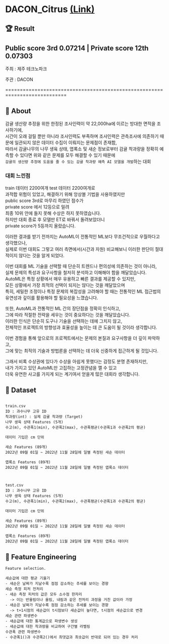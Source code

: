 # DACON_Citrus  [(Link)](https://dacon.io/competitions/official/236038/overview/description)

## 🏆 Result
## Public score 3rd 0.07214 | Private score 12th 0.07303

주최 : 제주 테크노파크

주관 : DACON

===========================================================================
  
## 🧐 About
감귤 생산량 추정을 위한 한정된 조사인력이 약 22,000ha에 이르는 방대한 면적을 조사하기에,  
시간이 오래 걸릴 뿐만 아니라 조사인력도 부족하며 조사인력은 관측조사에 의존하기 때문에 일관되지 않은 데이터 수집이 이뤄지는 문제점이 존재함,   
따라서 감귤나무의 나무 생육 상태, 엽록소 및 새순 정보로부터 감귤 착과량을 정확히 예측할 수 있다면 위와 같은 문제를 모두 해결할 수 있기 때문에  
```감귤의 생산량 추정에 도움을 줄 수 있는 감귤 착과량 예측 AI 모델을 개발```하는 대회  


### **대회 느낀점**
train 데이터 2200여개 test 데이터 2200여개로   
과적합 위험이 있었고, 해결하기 위해 앙상블 기법을 사용하였지만   
public score 3rd로 마무리 하였던 점수가  
private score 에서 12등으로 밀려  
최종 10위 안에 들지 못해 수상은 하지 못하였습니다.  
하지만 대회 종료 후 모델만 ET로 바꿔서 돌려보았더니    
private score가 5등까지 올랐습니다.    

이러한 결과를 받기 전까지는 AutoML이 전통적인 ML보다 무조건적으로 우월하다고 생각했으나,   
실제로 이번 대회도 그렇고 여러 측면에서(시간과 자원) 비교해보니 이러한 판단이 절대적이지 않다는 것을 알게 되었다.  

이번 대회를 ML 기술을 선택할 때 단순히 트렌드나 편의성에 의존하는 것이 아니라,   
실제 문제의 특성과 요구사항을 철저히 분석하고 이해해야 함을 깨달았습니다.   
AutoML은 특정 상황에서 매우 유용하고 빠른 결과를 제공할 수 있지만,   
모든 상황에서 가장 최적의 선택이 되지는 않다는 것을 깨달았으며   
특히, 세밀한 조정이나 특정 문제의 복잡성을 고려해야 할 때는 전통적인 ML 접근법의 유연성과 깊이를 활용해야 할 필요성을 느꼈습니다.  

또한, AutoML과 전통적인 ML 간의 장단점을 정확히 인식하고,   
그에 따라 적절한 전략을 세우는 것이 중요하다는 것을 깨달았습니다.   
이러한 인식은 단순히 도구나 기술을 선택하는 데에 그치지 않고,   
전체적인 프로젝트의 방향성과 효율성을 높이는 데 큰 도움이 될 것이라 생각합니다.  

이번 경험을 통해 앞으로의 프로젝트에서는 문제의 본질과 요구사항을 더 깊이 파악하고,   
그에 맞는 최적의 기술과 방법론을 선택하는 데 더욱 신중하게 접근하게 될 것입니다.  

그래서 비록 수상권에 있다가 수상을 아쉽게 못했다는 감정도 분명 존재하지만,  
내가 가지고 있던 AutoML만 고집하는 고정관념을 깰 수 있고  
더욱 유연한 사고를 가지게 되는 계기여서 얻을게 많은 대회라 생각합니다.  


## 📖 Dataset

```

train.csv
ID : 과수나무 고유 ID
착과량(int) : 실제 감귤 착과량 (Target)
나무 생육 상태 Features (5개)
수고(m), 수관폭1(min), 수관폭2(max), 수관폭평균(수관폭1과 수관폭2의 평균)

데이터 기입은 cm 단위

새순 Features (89개)
2022년 09월 01일 ~ 2022년 11월 28일에 일별 측정된 새순 데이터

엽록소 Features (89개)
2022년 09월 01일 ~ 2022년 11월 28일에 일별 측정된 엽록소 데이터



test.csv
ID : 과수나무 고유 ID
나무 생육 상태 Features (5개)
수고(m), 수관폭1(min), 수관폭2(max), 수관폭평균(수관폭1과 수관폭2의 평균)

데이터 기입은 cm 단위

새순 Features (89개)
2022년 09월 01일 ~ 2022년 11월 28일에 일별 측정된 새순 데이터

엽록소 Features (89개)
2022년 09월 01일 ~ 2022년 11월 28일에 일별 측정된 엽록소 데이터

```



## 🔧 Feature Engineering
```
Feature selection.

새순값에 대한 평균 기울기
- 새순은 날짜가 지날수록 점점 감소하는 추세를 보이는 경향
새순 측정 피처 전처리
- 새순 측정 피처의 값은 모두 소수점 한자리
  -> 이는 반올림이나 올림, 내림과 같은 전처리 과정을 거친 값이라 가정
- 새순은 날짜가 지날수록 점점 감소하는 추세를 보이는 경향
  -> t+1시점의 새순값이 t시점보다 새순값이 높다면, t시점의 새순값으로 변경
새순 관련 파생변수
- 새순값에 대한 통계값으로 파생변수 생성
- 새순값에 대한 착과량을 비교하여 구간별 라벨링
수관폭 관련 파생변수
- 수관폭1()과 수관폭2()에서 최댓값과 최솟값이 반대로 되어 있는 경우 처리

```
